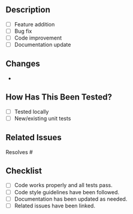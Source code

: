 ## Description
<!-- Provide a brief description of the changes made. -->

- [ ] Feature addition
- [ ] Bug fix
- [ ] Code improvement
- [ ] Documentation update

## Changes
<!-- Summarize the main changes made. -->

- 

## How Has This Been Tested?
<!-- Describe how these changes have been tested. -->

- [ ] Tested locally
- [ ] New/existing unit tests

## Related Issues
<!-- Link any related issue numbers. -->

Resolves #

## Checklist
- [ ] Code works properly and all tests pass.
- [ ] Code style guidelines have been followed.
- [ ] Documentation has been updated as needed.
- [ ] Related issues have been linked.
